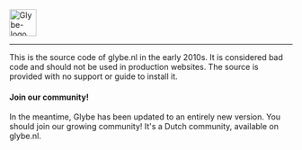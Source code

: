 <a href="https://bas.dev" target="_blank" rel="noopener">
	<img src="https://cdn.glybe.nl/public/brand/96h/logo-horizontal.png" alt="Glybe-logo" height="48"/>
</a>

---

This is the source code of glybe.nl in the early 2010s. It is considered bad code and should not
 be used in production websites. The source is provided with no support or guide to install it.
 
#### Join our community!
In the meantime, Glybe has been updated to an entirely new version. You should join our growing
community! It's a Dutch community, available on glybe.nl.
